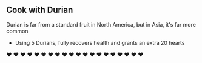 ## Cook with Durian

Durian is far from a standard fruit in North America, but in Asia, it's far more common

- Using 5 Durians, fully recovers health and grants an extra 20 hearts

:heart: :heart: :heart: :heart: :heart: :heart: :heart: :heart: :heart: :heart:
:heart: :heart: :heart: :heart: :heart: :heart: :heart: :heart: :heart: :heart:  
